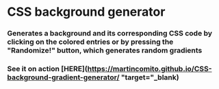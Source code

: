 # **CSS background generator**

### Generates a background and its corresponding CSS code by **clicking on the colored entries** or by **pressing the "Randomize!" button**, which generates random gradients  

### See it on action [HERE](https://martincomito.github.io/CSS-background-gradient-generator/ "target="_blank)


